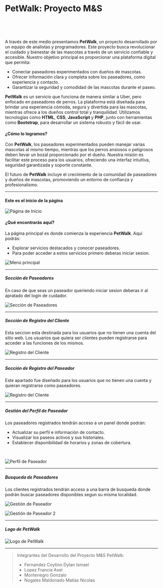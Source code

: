 <h1>PetWalk: Proyecto M&S</h1>
<br>
<br>
<br>

A través de este medio presentamos **PetWalk**, un proyecto desarrollado por un equipo de analistas y programadores. Este proyecto busca revolucionar el cuidado y bienestar de las mascotas a través de un servicio confiable y accesible. Nuestro objetivo principal es proporcionar una plataforma digital que permita:

<ul>
<li>Conectar paseadores experimentados con dueños de mascotas.</li>
<li>Ofrecer información clara y completa sobre los paseadores, como experiencia y contacto.</li>
<li>Garantizar la seguridad y comodidad de las mascotas durante el paseo.</li>
</ul>

**PetWalk** es un servicio que funciona de manera similar a Uber, pero enfocado en paseadores de perros. La plataforma está diseñada para brindar una experiencia cómoda, segura y divertida para las mascotas, mientras ofrece a los dueños control total y tranquilidad. Utilizamos tecnologías como **HTML**, **CSS**, **JavaScript** y **PHP**, junto con herramientas como **Bootstrap**, para desarrollar un sistema robusto y fácil de usar.

<h4>¿Cómo lo logramos?</h4>
Con <strong>PetWalk</strong>, los paseadores experimentados pueden manejar varias mascotas al mismo tiempo, mientras que los perros ansiosos o peligrosos deben llevar un bozal proporcionado por el dueño. Nuestra misión es facilitar este proceso para los usuarios, ofreciendo una interfaz intuitiva, seguridad garantizada y soporte constante. 

El futuro de **PetWalk** incluye el crecimiento de la comunidad de paseadores y dueños de mascotas, promoviendo un entorno de confianza y profesionalismo.

---

<h4>Este es el inicio de la página</h4>

![Página de Inicio](imagenes/inicio.png)

<h4>¿Qué encontrarás aquí?</h4>
La página principal es donde comienza la experiencia <strong>PetWalk</strong>. Aquí podrás:
<ul>
<li>Explorar servicios destacados y conocer paseadores.</li>
<li>Para poder acceder a estos servicios primero deberas iniciar sesion.</li>
</ul>

![Menú principal](imagenes/login.png)

---

<h5>Sección de Paseadores</h5>  
En caso de que seas un paseador queriendo iniciar sesion deberas ir al apratado del login de cuidador.
<br>

![Sección de Paseadores](imagenes/login_paseador.png)

---

<h5>Sección de Registro del Cliente</h5>  
Esta seccion esta destinada para los usuarios que no tienen una cuenta del sitio web. Los usuarios que quiera ser clientes pueden registrarse para acceder a las funciones de los mismos. 
<br>


![Registro del Cliente](imagenes/registro_cliente.png)

---

<h5>Sección de Registro del Paseador</h5>  
Este apartado fue diseñado para los usuarios que no tienen una cuenta y quieran registrarse como paseadores.
<br>


![Registro del Cliente](imagenes/registro_paseador.png)

---

<h5>Gestión del Perfil de Paseador</h5>  
Los paseadores registrados tendrán acceso a un panel donde podrán:
<br>
<ul>
<li>Actualizar su perfil e información de contacto.</li>
<li>Visualizar los paseos activos y sus historiales.</li>
<li>Establecer disponibilidad de horarios y zonas de cobertura.</li>
</ul>
<br>  

![Perfil de Paseador](imagenes/modificar_datos.png)

---

<h5>Busqueda de Paseadores</h5>
Los clientes registrados tendrán acceso a una barra de busqueda donde podrán buscar paseadores disponibles segun su misma localidad.
<br>

![Gestión de Paseador](imagenes/busqueda_paseador1.png)

![Gestión de Paseador 2](imagenes/busqueda_paseador2.png)

---

<h5>Logo de PetWalk</h5>

![Logo de PetWalk](imagenes/logo.jpg)

---

> Integrantes del Desarrollo del Proyecto M&S PetWalk:  
> - Fernandez Coytino Dylan Ismael 
> - Lopez Francia Axel 
> - Montenegro Gonzalo
> - Nogales Maldonado Matias Nicolas
